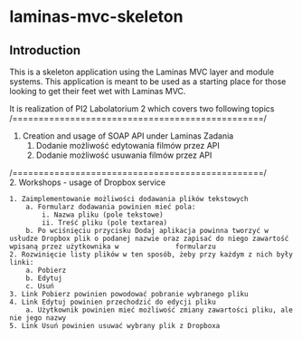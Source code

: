 # laminas-mvc-skeleton

## Introduction

This is a skeleton application using the Laminas MVC layer and module
systems. This application is meant to be used as a starting place for those
looking to get their feet wet with Laminas MVC.

It is realization of PI2 Labolatorium 2 which covers two following topics
/================================================/
1. Creation and usage of SOAP API under Laminas
Zadania
    1. Dodanie możliwość edytowania filmów przez API
    2. Dodanie możliwość usuwania filmów przez API

/================================================/  
2. Workshops - usage of Dropbox service

    1. Zaimplementowanie możliwości dodawania plików tekstowych
        a. Formularz dodawania powinien mieć pola:
            i. Nazwa pliku (pole tekstowe)
            ii. Treść pliku (pole textarea)
        b. Po wciśnięciu przycisku Dodaj aplikacja powinna tworzyć w usłudze Dropbox plik o podanej nazwie oraz zapisać do niego zawartość wpisaną przez użytkownika w              formularzu
    2. Rozwinięcie listy plików w ten sposób, żeby przy każdym z nich były linki:
        a. Pobierz
        b. Edytuj
        c. Usuń
    3. Link Pobierz powinien powodować pobranie wybranego pliku
    4. Link Edytuj powinien przechodzić do edycji pliku
        a. Użytkownik powinien mieć możliwość zmiany zawartości pliku, ale nie jego nazwy
    5. Link Usuń powinien usuwać wybrany plik z Dropboxa


